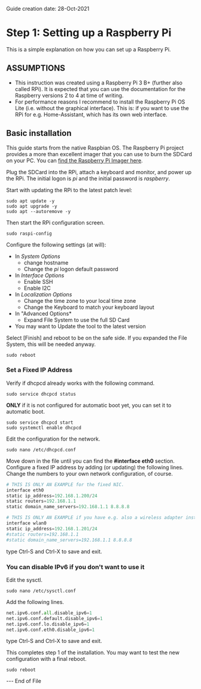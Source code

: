 Guide creation date: 28-Oct-2021 
# Step 1: Setting up a Raspberry Pi
This is a simple explanation on how you can set up a Raspberry Pi.

## ASSUMPTIONS

* This instruction was created using a Raspberry Pi 3 B+ (further also called RPi). It is expected that you can use the documentation for the Raspberry versions 2 to 4 at time of writing.
* For performance reasons I recommend to install the Raspberry Pi OS Lite (i.e. without the graphical interface). This is: if you want to use the RPi for e.g. Home-Assistant, which has its own web interface.

## Basic installation

This guide starts from the native Raspbian OS. The Raspberry Pi project provides a more than excellent imager that you can use to burn the SDCard on your PC. You can [find the Raspberry Pi Imager here](https://www.raspberrypi.com/software/). 

Plug the SDCard into the RPi, attach a keyboard and monitor, and power up the RPi. The initial logon is *pi* and the initial password is *raspberry*.

Start with updating the RPi to the latest patch level:

```
sudo apt update -y
sudo apt upgrade -y
sudo apt --autoremove -y
```

Then start the RPi configuration screen.

```
sudo raspi-config
```

Configure the following settings (at will):
* In *System Options*
  * change hostname
  * Change the *pi* logon default password
* In *Interface Options*
  * Enable SSH  
  * Enable I2C
* In *Localization Options*
  * Change the time zone to your local time zone
  * Change the Keyboard to match your keyboard layout
* In "Advanced Options*
  * Expand File System to use the full SD Card
* You may want to Update the tool to the latest version

Select [Finish] and reboot to be on the safe side. If you expanded the File System, this will be needed anyway.

```
sudo reboot
```

### Set a Fixed IP Address

Verify if dhcpcd already works with the following command.

```
sudo service dhcpcd status
```

**ONLY** if it is not configured for automatic boot yet, you can set it to automatic boot.

```
sudo service dhcpcd start
sudo systemctl enable dhcpcd
```

Edit the configuration for the network.

```
sudo nano /etc/dhcpcd.conf
```

Move down in the file until you can find the **#interface eth0** section. Configure a fixed IP address by adding (or updating) the following lines. Change the numbers to your own network configuration, of course.

```python
# THIS IS ONLY AN EXAMPLE for the fixed NIC.
interface eth0
static ip_address=192.168.1.200/24
static routers=192.168.1.1
static domain_name_servers=192.168.1.1 8.8.8.8

# THIS IS ONLY AN EXAMPLE if you have e.g. also a wireless adapter installed.
interface wlan0
static ip_address=192.168.1.201/24
#static routers=192.168.1.1
#static domain_name_servers=192.168.1.1 8.8.8.8
```

type Ctrl-S and Ctrl-X to save and exit.

### You can disable IPv6 if you don't want to use it

Edit the sysctl.

```
sudo nano /etc/sysctl.conf
```

Add the following lines.

```python
net.ipv6.conf.all.disable_ipv6=1
net.ipv6.conf.default.disable_ipv6=1
net.ipv6.conf.lo.disable_ipv6=1
net.ipv6.conf.eth0.disable_ipv6=1
```

type Ctrl-S and Ctrl-X to save and exit.

This completes step 1 of the installation. You may want to test the new configuration with a final reboot.

```
sudo reboot
```

--- End of File
